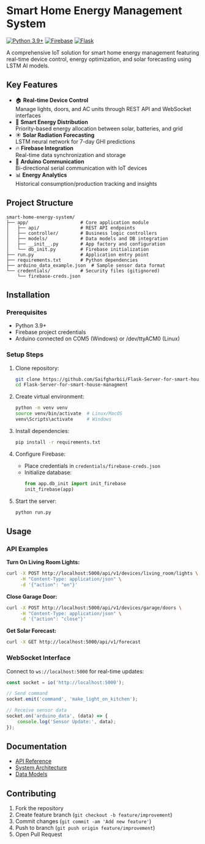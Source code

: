 
# Smart Home Energy Management System

[![Python 3.9+](https://img.shields.io/badge/python-3.9%2B-blue.svg)](https://www.python.org/downloads/)
[![Firebase](https://img.shields.io/badge/Firebase-FFCA28?logo=firebase&logoColor=white)](https://firebase.google.com)
[![Flask](https://img.shields.io/badge/Flask-2.0%2B-lightgrey?logo=flask)](https://flask.palletsprojects.com/)

A comprehensive IoT solution for smart home energy management featuring real-time device control, energy optimization, and solar forecasting using LSTM AI models.

## Key Features

- 🏠 **Real-time Device Control**  
  Manage lights, doors, and AC units through REST API and WebSocket interfaces
- 🔋 **Smart Energy Distribution**  
  Priority-based energy allocation between solar, batteries, and grid
- ☀️ **Solar Radiation Forecasting**  
  LSTM neural network for 7-day GHI predictions
- 🔥 **Firebase Integration**  
  Real-time data synchronization and storage
- 📶 **Arduino Communication**  
  Bi-directional serial communication with IoT devices
- 📊 **Energy Analytics**  
  Historical consumption/production tracking and insights

## Project Structure

```
smart-home-energy-system/
├── app/                   # Core application module
│   ├── api/               # REST API endpoints
│   ├── controller/        # Business logic controllers
│   ├── models/            # Data models and DB integration
│   ├── __init__.py        # App factory and configuration
│   └── db_init.py         # Firebase initialization
├── run.py                 # Application entry point
├── requirements.txt       # Python dependencies
├── arduino_data_example.json  # Sample sensor data format
└── credentials/           # Security files (gitignored)
    └── firebase-creds.json
````

## Installation

### Prerequisites
- Python 3.9+
- Firebase project credentials
- Arduino connected on COM5 (Windows) or /dev/ttyACM0 (Linux)

### Setup Steps

1. Clone repository:
   ```bash
   git clone https://github.com/Saifgharbii/Flask-Server-for-smart-house-managment.git
   cd Flask-Server-for-smart-house-managment
   ```

2. Create virtual environment:
   ```bash
   python -m venv venv
   source venv/bin/activate  # Linux/MacOS
   venv\Scripts\activate     # Windows
   ```

3. Install dependencies:
   ```bash
   pip install -r requirements.txt
   ```

4. Configure Firebase:
   - Place credentials in `credentials/firebase-creds.json`
   - Initialize database:
     ```python
     from app.db_init import init_firebase
     init_firebase(app)
     ```

5. Start the server:
   ```bash
   python run.py
   ```

## Usage

### API Examples

**Turn On Living Room Lights:**
```bash
curl -X POST http://localhost:5000/api/v1/devices/living_room/lights \
     -H "Content-Type: application/json" \
     -d '{"action": "on"}'
```

**Close Garage Door:**
```bash
curl -X POST http://localhost:5000/api/v1/devices/garage/doors \
     -H "Content-Type: application/json" \
     -d '{"action": "close"}'
```

**Get Solar Forecast:**
```bash
curl -X GET http://localhost:5000/api/v1/forecast
```

### WebSocket Interface
Connect to `ws://localhost:5000` for real-time updates:
```javascript
const socket = io('http://localhost:5000');

// Send command
socket.emit('command', 'make_light_on_kitchen');

// Receive sensor data
socket.on('arduino_data', (data) => {
    console.log('Sensor Update:', data);
});
```

## Documentation

- [API Reference](./documentation/API.md)
- [System Architecture](./documentation/ARCHITECTURE.md)
- [Data Models](./documentation/DATA_MODELS.md)

## Contributing

1. Fork the repository
2. Create feature branch (`git checkout -b feature/improvement`)
3. Commit changes (`git commit -am 'Add new feature'`)
4. Push to branch (`git push origin feature/improvement`)
5. Open Pull Request

